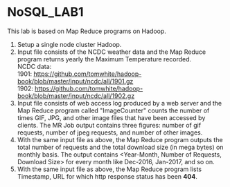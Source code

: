 # NoSQL_LAB1
This lab is based on Map Reduce programs on Hadoop.
1. Setup a single node cluster Hadoop.
2. Input file consists of the NCDC weather data and the Map Reduce program returns yearly the Maximum Temperature recorded. </br>
NCDC data: </br>
1901: https://github.com/tomwhite/hadoop-book/blob/master/input/ncdc/all/1901.gz </br>
1902: https://github.com/tomwhite/hadoop-book/blob/master/input/ncdc/all/1902.gz
3. Input file consists of web access log produced by a web server and the Map Reduce program called "ImageCounter" counts the number of times GIF, JPG, and other image files that have been accessed by clients. The MR Job output contains three figures: number of gif requests, number of jpeg requests, and number of other images.
4. With the same input file as above,  the Map Reduce program outputs the total number of requests and the total download size (in mega bytes) on monthly basis. The output contains <Year-Month, Number of Requests, Download Size> for every month like Dec-2016, Jan-2017, and so on.
5. With the same input file as above, the Map Reduce program lists Timestamp, URL for which http response status has been **404**.
